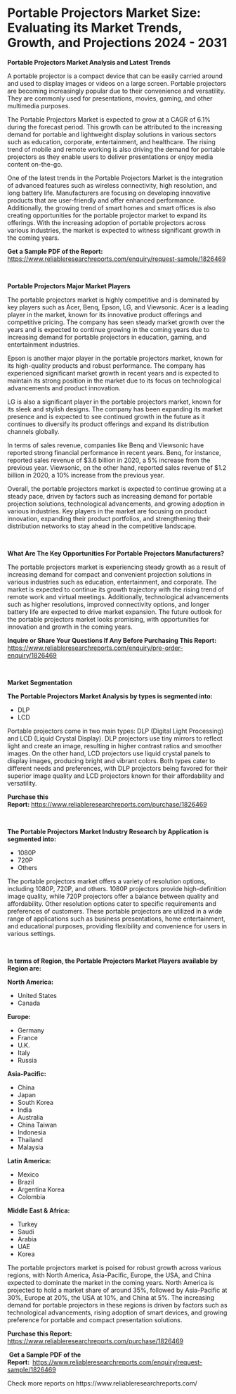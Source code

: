 <p><h1>Portable Projectors Market Size: Evaluating its Market Trends, Growth, and Projections 2024 - 2031</h1></p><p><strong>Portable Projectors Market Analysis and Latest Trends</strong></p>
<p><p>A portable projector is a compact device that can be easily carried around and used to display images or videos on a large screen. Portable projectors are becoming increasingly popular due to their convenience and versatility. They are commonly used for presentations, movies, gaming, and other multimedia purposes.</p><p>The Portable Projectors Market is expected to grow at a CAGR of 6.1% during the forecast period. This growth can be attributed to the increasing demand for portable and lightweight display solutions in various sectors such as education, corporate, entertainment, and healthcare. The rising trend of mobile and remote working is also driving the demand for portable projectors as they enable users to deliver presentations or enjoy media content on-the-go.</p><p>One of the latest trends in the Portable Projectors Market is the integration of advanced features such as wireless connectivity, high resolution, and long battery life. Manufacturers are focusing on developing innovative products that are user-friendly and offer enhanced performance. Additionally, the growing trend of smart homes and smart offices is also creating opportunities for the portable projector market to expand its offerings. With the increasing adoption of portable projectors across various industries, the market is expected to witness significant growth in the coming years.</p></p>
<p><strong>Get a Sample PDF of the Report:&nbsp;</strong> <a href="https://www.reliableresearchreports.com/enquiry/request-sample/1826469">https://www.reliableresearchreports.com/enquiry/request-sample/1826469</a></p>
<p>&nbsp;</p>
<p><strong>Portable Projectors Major Market Players</strong></p>
<p><p>The portable projectors market is highly competitive and is dominated by key players such as Acer, Benq, Epson, LG, and Viewsonic. Acer is a leading player in the market, known for its innovative product offerings and competitive pricing. The company has seen steady market growth over the years and is expected to continue growing in the coming years due to increasing demand for portable projectors in education, gaming, and entertainment industries.</p><p>Epson is another major player in the portable projectors market, known for its high-quality products and robust performance. The company has experienced significant market growth in recent years and is expected to maintain its strong position in the market due to its focus on technological advancements and product innovation.</p><p>LG is also a significant player in the portable projectors market, known for its sleek and stylish designs. The company has been expanding its market presence and is expected to see continued growth in the future as it continues to diversify its product offerings and expand its distribution channels globally.</p><p>In terms of sales revenue, companies like Benq and Viewsonic have reported strong financial performance in recent years. Benq, for instance, reported sales revenue of $3.6 billion in 2020, a 5% increase from the previous year. Viewsonic, on the other hand, reported sales revenue of $1.2 billion in 2020, a 10% increase from the previous year.</p><p>Overall, the portable projectors market is expected to continue growing at a steady pace, driven by factors such as increasing demand for portable projection solutions, technological advancements, and growing adoption in various industries. Key players in the market are focusing on product innovation, expanding their product portfolios, and strengthening their distribution networks to stay ahead in the competitive landscape.</p></p>
<p>&nbsp;</p>
<p><strong>What Are The Key Opportunities For Portable Projectors Manufacturers?</strong></p>
<p><p>The portable projectors market is experiencing steady growth as a result of increasing demand for compact and convenient projection solutions in various industries such as education, entertainment, and corporate. The market is expected to continue its growth trajectory with the rising trend of remote work and virtual meetings. Additionally, technological advancements such as higher resolutions, improved connectivity options, and longer battery life are expected to drive market expansion. The future outlook for the portable projectors market looks promising, with opportunities for innovation and growth in the coming years.</p></p>
<p><strong>Inquire or Share Your Questions If Any Before Purchasing This Report:</strong> <a href="https://www.reliableresearchreports.com/enquiry/pre-order-enquiry/1826469">https://www.reliableresearchreports.com/enquiry/pre-order-enquiry/1826469</a></p>
<p>&nbsp;</p>
<p><strong>Market Segmentation</strong></p>
<p><strong>The Portable Projectors Market Analysis by types is segmented into:</strong></p>
<p><ul><li>DLP</li><li>LCD</li></ul></p>
<p><p>Portable projectors come in two main types: DLP (Digital Light Processing) and LCD (Liquid Crystal Display). DLP projectors use tiny mirrors to reflect light and create an image, resulting in higher contrast ratios and smoother images. On the other hand, LCD projectors use liquid crystal panels to display images, producing bright and vibrant colors. Both types cater to different needs and preferences, with DLP projectors being favored for their superior image quality and LCD projectors known for their affordability and versatility.</p></p>
<p><strong>Purchase this Report:&nbsp;</strong><a href="https://www.reliableresearchreports.com/purchase/1826469">https://www.reliableresearchreports.com/purchase/1826469</a></p>
<p>&nbsp;</p>
<p><strong>The Portable Projectors Market Industry Research by Application is segmented into:</strong></p>
<p><ul><li>1080P</li><li>720P</li><li>Others</li></ul></p>
<p><p>The portable projectors market offers a variety of resolution options, including 1080P, 720P, and others. 1080P projectors provide high-definition image quality, while 720P projectors offer a balance between quality and affordability. Other resolution options cater to specific requirements and preferences of customers. These portable projectors are utilized in a wide range of applications such as business presentations, home entertainment, and educational purposes, providing flexibility and convenience for users in various settings.</p></p>
<p>&nbsp;</p>
<p><strong>In terms of Region, the Portable Projectors Market Players available by Region are:</strong></p>
<p>
    <p> <strong> North America: </strong>
        <ul>
            <li>United States</li>
            <li>Canada</li>
        </ul>
        </p> 
    <p> <strong> Europe: </strong>
        <ul>
            <li>Germany</li>
            <li>France</li>
            <li>U.K.</li>
            <li>Italy</li>
            <li>Russia</li>
        </ul>
        </p> 
    <p> <strong> Asia-Pacific: </strong>
        <ul>
            <li>China</li>
            <li>Japan</li>
            <li>South Korea</li>
            <li>India</li>
            <li>Australia</li>
            <li>China Taiwan</li>
            <li>Indonesia</li>
            <li>Thailand</li>
            <li>Malaysia</li>
        </ul>
        </p> 
    <p> <strong> Latin America: </strong>
        <ul>
            <li>Mexico</li>
            <li>Brazil</li>
            <li>Argentina Korea</li>
            <li>Colombia</li>
        </ul>
        </p> 
    <p> <strong> Middle East & Africa: </strong>
        <ul>
            <li>Turkey</li>
            <li>Saudi</li>
            <li>Arabia</li>
            <li>UAE</li>
            <li>Korea</li>
        </ul>
    </p>
    </p>
<p><p>The portable projectors market is poised for robust growth across various regions, with North America, Asia-Pacific, Europe, the USA, and China expected to dominate the market in the coming years. North America is projected to hold a market share of around 35%, followed by Asia-Pacific at 30%, Europe at 20%, the USA at 10%, and China at 5%. The increasing demand for portable projectors in these regions is driven by factors such as technological advancements, rising adoption of smart devices, and growing preference for portable and compact presentation solutions.</p></p>
<p><strong>Purchase this Report: </strong><a href="https://www.reliableresearchreports.com/purchase/1826469">https://www.reliableresearchreports.com/purchase/1826469</a></p>
<p>&nbsp;<strong>Get a Sample PDF of the Report:&nbsp;&nbsp;</strong><a href="https://www.reliableresearchreports.com/enquiry/request-sample/1826469">https://www.reliableresearchreports.com/enquiry/request-sample/1826469</a></p>
<p><strong></strong></p>
<p>Check more reports on https://www.reliableresearchreports.com/</p>
